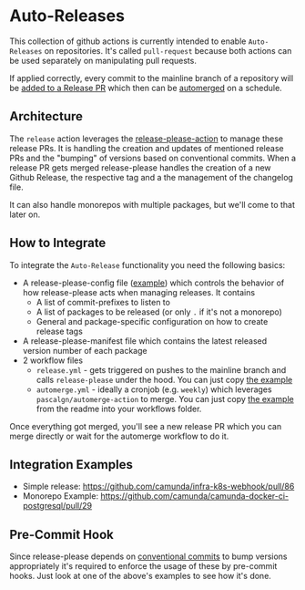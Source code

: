 # Auto-Releases
This collection of github actions is currently intended to enable `Auto-Releases` on repositories. It's called `pull-request` because both actions can be used separately on manipulating pull requests.

If applied correctly, every commit to the mainline branch of a repository will be [added to a Release PR](./release/README.md) which then can be [automerged](./automerge/README.md) on a schedule.

## Architecture
The `release` action leverages the [release-please-action](https://github.com/googleapis/release-please-action) to manage these release PRs.
It is handling the creation and updates of mentioned release PRs and the "bumping" of versions based on conventional commits. When a release PR gets merged release-please handles the creation of a new Github Release, the respective tag and a the management of the changelog file.

It can also handle monorepos with multiple packages, but we'll come to that later on.

## How to Integrate
To integrate the `Auto-Release` functionality you need the following basics:

* A release-please-config file ([example](./release/release-please-config.json)) which controls the behavior of how release-please acts when managing releases. It contains
  * A list of commit-prefixes to listen to
  * A list of packages to be released (or only `.` if it's not a monorepo)
  * General and package-specific configuration on how to create release tags
* A release-please-manifest file which contains the latest released version number of each package
* 2 workflow files
  * `release.yml` - gets triggered on pushes to the mainline branch and calls `release-please` under the hood. You can just copy [the example]()
  * `automerge.yml` - ideally a cronjob (e.g. `weekly`) which leverages `pascalgn/automerge-action` to merge. You can just copy [the example](./automerge/README.md) from the readme into your workflows folder.

Once everything got merged, you'll see a new release PR which you can merge directly or wait for the automerge workflow to do it.

## Integration Examples
* Simple release: https://github.com/camunda/infra-k8s-webhook/pull/86
* Monorepo Example: https://github.com/camunda/camunda-docker-ci-postgresql/pull/29

## Pre-Commit Hook
Since release-please depends on [conventional commits](https://www.conventionalcommits.org/en/v1.0.0/) to bump versions appropriately it's required to enforce the usage of these by pre-commit hooks. Just look at one of the above's examples to see how it's done.
